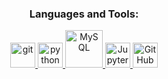 <h3 align="center">Languages and Tools:</h3>
<p align="center"> 
</a>  
<a href="https://git-scm.com/" target="_blank"> <img src="https://www.vectorlogo.zone/logos/git-scm/git-scm-icon.svg" alt="git" width="40" height="40"/> 
</a>
<a href="https://www.python.org" target="_blank"> <img src="https://cdn.jsdelivr.net/gh/devicons/devicon/icons/python/python-original.svg" alt="python" width="40" height="40"/> </a>
<a href="https://www.mysql.com/" target="_blank"> <img src="https://cdn.jsdelivr.net/gh/devicons/devicon/icons/mysql/mysql-original-wordmark.svg" alt="MySQL" width="60" height="60"/>
</a>
<a href="https://jupyter.org//" target="_blank"> <img src="https://cdn.jsdelivr.net/gh/devicons/devicon/icons/jupyter/jupyter-original-wordmark.svg" alt="Jupyter" width="40" height="40"/>
</a>
<a target="_blank"> <img src="https://cdn.jsdelivr.net/gh/devicons/devicon/icons/github/github-original-wordmark.svg"  alt="GitHub" width="40" height="40"/>
</a> </p>

   
